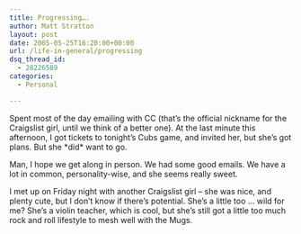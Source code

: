 ```yaml
---
title: Progressing….
author: Matt Stratton
layout: post
date: 2005-05-25T16:20:00+00:00
url: /life-in-general/progressing
dsq_thread_id:
  - 28226589
categories:
  - Personal

---
```

Spent most of the day emailing with CC (that&#8217;s the official nickname for the Craigslist girl, until we think of a better one). At the last minute this afternoon, I got tickets to tonight&#8217;s Cubs game, and invited her, but she&#8217;s got plans. But she \*did\* want to go.

Man, I hope we get along in person. We had some good emails. We have a lot in common, personality-wise, and she seems really sweet.

I met up on Friday night with another Craigslist girl &#8211; she was nice, and plenty cute, but I don&#8217;t know if there&#8217;s potential. She&#8217;s a little too &#8230; wild for me? She&#8217;s a violin teacher, which is cool, but she&#8217;s still got a little too much rock and roll lifestyle to mesh well with the Mugs.